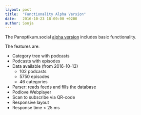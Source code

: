 ```yaml
---
layout: post
title:  "Functionality Alpha Version"
date:   2016-10-23 18:00:00 +0200
author: Sonja
---
```


The Panoptikum.social [alpha version](https://panoptikum.social) includes basic functionality.

The features are:
* Category tree with podcasts
* Podcasts with episodes
* Data available (from 2016-10-13)
  * 102 podcasts
  * 5750 episodes
  * 46 categories
* Parser: reads feeds and fills the database
* Podlove Webplayer
* Scan to subscribe via QR-code
* Responsive layout
* Response time < 25 ms
